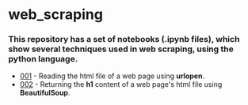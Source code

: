 # web_scraping
### This repository has a set of notebooks (.ipynb files), which show several techniques used in web scraping, using the python language.
* [001](https://github.com/jeversonluis/web_scraping/blob/main/001.ipynb) - Reading the html file of a web page using **urlopen**.
* [002](https://github.com/jeversonluis/web_scraping/blob/main/002.ipynb) - Returning the **h1** content of a web page's html file using **BeautifulSoup**.
